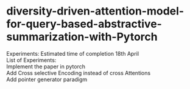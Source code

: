# diversity-driven-attention-model-for-query-based-abstractive-summarization-with-Pytorch

Experiments: Estimated time of completion 18th April <br/>
List of Experiments: <br/>
Implement the paper in pytorch <br/>
Add Cross selective Encoding instead of cross Attentions <br/>
Add pointer generator paradigm <br/>
